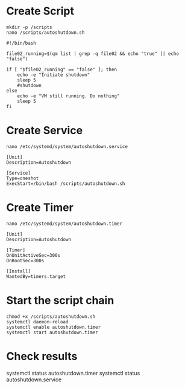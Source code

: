 # Create Script
```
mkdir -p /scripts
nano /scripts/autoshutdown.sh
```
```
#!/bin/bash

file02_running=$(qm list | grep -q file02 && echo "true" || echo "false")

if [ "$file02_running" == "false" ]; then
	echo -e "Initiate shutdown"
	sleep 5
	#shutdown
else
	echo -e "VM still running. Do nothing"
	sleep 5
fi
```
# Create Service
```
nano /etc/systemd/system/autoshutdown.service
```
```
[Unit]
Description=Autoshutdown

[Service]
Type=oneshot
ExecStart=/bin/bash /scripts/autoshutdown.sh
```
# Create Timer
```
nano /etc/systemd/system/autoshutdown.timer
```
```
[Unit]
Description=Autoshutdown

[Timer]
OnUnitActiveSec=300s
OnBootSec=300s

[Install]
WantedBy=timers.target
```
# Start the script chain
```
chmod +x /scripts/autoshutdown.sh
systemctl daemon-reload
systemctl enable autoshutdown.timer
systemctl start autoshutdown.timer
```
# Check results
systemctl status autoshutdown.timer
systemctl status autoshutdown.service
